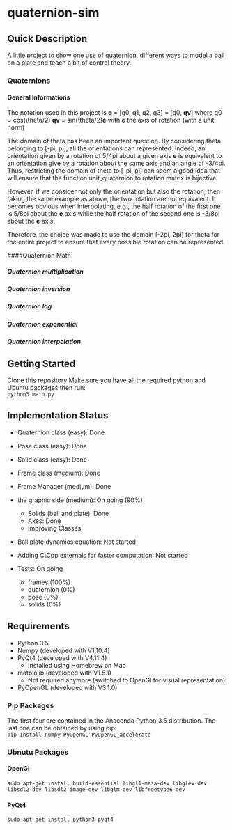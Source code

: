 # quaternion-sim
## Quick Description
A little project to show one use of quaternion, different ways to model 
a ball on a plate and teach a bit of control theory.

### Quaternions
#### General Informations
The notation used in this project is 
**q** = [q0, q1, q2, q3] = [q0, **qv**]
where 
q0 = cos(\theta/2)
**qv** = sin(\theta/2)**e**
with **e** the axis of rotation (with a unit norm)

The domain of theta has been an important question.
By considering theta belonging to [-pi, pi], all the orientations
can represented. Indeed, an orientation given by a rotation of 5/4pi 
about a given axis **e** is equivalent to an orientation give by a
rotation about the same axis and an angle of -3/4pi. 
Thus, restricting the domain of theta to [-pi, pi] can seem a good idea 
that will ensure that the function unit_quaternion to rotation matrix
is bijective.

However, if we consider not only the orientation but also the rotation, 
then taking the same example as above, the two rotation are not 
equivalent. It becomes obvious when interpolating, e.g., the half
rotation of the first one is 5/8pi about the **e** axis while the half 
rotation of the second one is -3/8pi about the **e** axis.

Therefore, the choice was made to use the domain [-2pi, 2pi] for theta 
for the entire project to ensure that every possible rotation can be 
represented.

####Quaternion Math
##### Quaternion multiplication

##### Quaternion inversion 
 
##### Quaternion log

##### Quaternion exponential

##### Quaternion interpolation


## Getting Started
Clone this repository
Make sure you have all the required python and Ubuntu packages then run:   
`python3 main.py`

## Implementation Status 
- Quaternion class (easy): Done
- Pose class (easy): Done
- Solid class (easy): Done
- Frame class (medium): Done
- Frame Manager (medium): Done
- the graphic side (medium): On going (90%)
    - Solids (ball and plate): Done
    - Axes: Done
    - Improving Classes
- Ball plate dynamics equation: Not started 

- Adding C\Cpp externals for faster computation: Not started

- Tests: On going
    - frames (100%)
    - quaternion (0%)
    - pose (0%)
    - solids (0%)
    

## Requirements
- Python 3.5
- Numpy (developed with V1.10.4)
- PyQt4 (developed with V4.11.4) 
    - Installed using Homebrew on Mac
- matplolib (developed with V1.5.1)
    - Not required anymore (switched to OpenGl for 
      visual representation) 
- PyOpenGL (developed with V3.1.0)

### Pip Packages
The first four are contained in the Anaconda Python 3.5 distribution.
The last one can be obtained by using pip:   
`pip install numpy PyOpenGL PyOpenGL_accelerate`

### Ubnutu Packages
#### OpenGl
`sudo apt-get install build-essential libgl1-mesa-dev libglew-dev libsdl2-dev libsdl2-image-dev libglm-dev libfreetype6-dev`
#### PyQt4
`sudo apt-get install python3-pyqt4`
